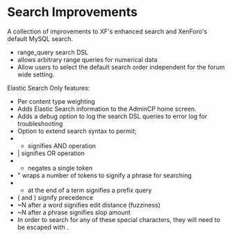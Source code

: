 # Search Improvements

A collection of improvements to XF's enhanced search and XenForo's default MySQL search.

- range_query search DSL
 - allows arbitrary range queries for numerical data
- Allow users to select the default search order independent for the forum wide setting.

Elastic Search Only features:
- Per content type weighting
- Adds Elastic Search information to the AdminCP home screen.
- Adds a debug option to log the search DSL queries to error log for troubleshooting
- Option to extend search syntax to permit;
 - + signifies AND operation
 - | signifies OR operation
 - - negates a single token
 - " wraps a number of tokens to signify a phrase for searching
 - * at the end of a term signifies a prefix query
 - ( and ) signify precedence
 - ~N after a word signifies edit distance (fuzziness)
 - ~N after a phrase signifies slop amount
 - In order to search for any of these special characters, they will need to be escaped with \.